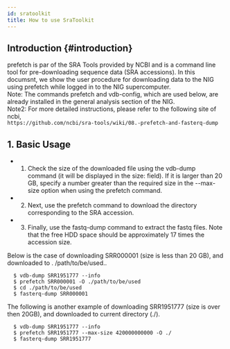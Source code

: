 ```yaml
---
id: sratoolkit
title: How to use SraToolkit
---
```


## Introduction {#introduction}
prefetch is par of the SRA Tools provided by NCBI and is a command line tool for pre-downloading sequence data (SRA accessions). In this documsnt, we show the user procedure for downloading data to the NIG using prefetch while logged in to the NIG supercomputer.  
Note: The commands prefetch and vdb-config, which are used below, are already installed in the general analysis section of the NIG.  
Note2: For more detailed instructions, please refer to the following site of ncbi,  
```https://github.com/ncbi/sra-tools/wiki/08.-prefetch-and-fasterq-dump```

## 1. Basic Usage

- 1. Check the size of the downloaded file using the vdb-dump command (it will be displayed in the size: field). If it is larger than 20 GB, specify a number greater than the required size in the --max-size option when using the prefetch command.  
- 2. Next, use the prefetch command to download the directory corresponding to the SRA accession.
- 3. Finally, use the fastq-dump command to extract the fastq files. Note that the free HDD space should be approximately 17 times the accession size.
    

Below is the case of downloading SRR000001 (size is less than 20 GB), and downloaded to . /path/to/be/used..

```
  $ vdb-dump SRR1951777 --info
  $ prefetch SRR000001 -O ./path/to/be/used
  $ cd ./path/to/be/used
  $ fasterq-dump SRR000001
```

The following is another example of downloading SRR1951777 (size is over then 20GB), and downloaded to current directory (./).
```
  $ vdb-dump SRR1951777 --info
  $ prefetch SRR1951777 --max-size 420000000000 -O ./
  $ fasterq-dump SRR1951777
```

